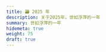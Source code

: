 ```yaml
---
title: 🗃️ 2025 年
description: 关于2025年，世如浮萍的一年
summary: 世如浮萍的一年
hidemeta: true
weight: 75
draft: true
---
```

